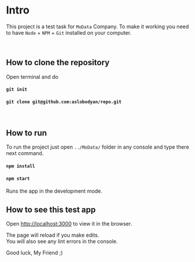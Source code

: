 
# Intro

This project is a test task for `MoData` Company. To make it working you need to have `Node` + `NPM` + `Git` installed on your computer.



<br />

## How to clone the repository

Open terminal and do

#### `git init`
#### `git clone git@github.com:aslobodyan/repo.git`


<br />

## How to run

To run the project just open `../MoData/` folder in any console and type there next command.

#### `npm install`
#### `npm start`

Runs the app in the development mode.<br />

## How to see this test app

Open [http://localhost:3000](http://localhost:3000) to view it in the browser.

The page will reload if you make edits.<br />
You will also see any lint errors in the console.

Good luck, My Friend ;)
